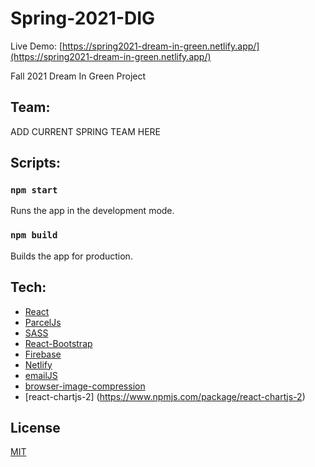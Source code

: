 # Spring-2021-DIG
 Live Demo: [https://spring2021-dream-in-green.netlify.app/](https://spring2021-dream-in-green.netlify.app/)

Fall 2021 Dream In Green Project

## Team:
ADD CURRENT SPRING TEAM HERE

## Scripts:

### `npm start`
Runs the app in the development mode.
### `npm build`
Builds the app for production.

## Tech:
- [React](https://reactjs.org/)
- [ParcelJs](https://parceljs.org/)
- [SASS](https://sass-lang.com/)
- [React-Bootstrap](https://react-bootstrap.github.io/)
- [Firebase](https://firebase.google.com/)
- [Netlify](https://www.netlify.com/)
- [emailJS](https://www.emailjs.com/)
- [browser-image-compression](https://www.npmjs.com/package/browser-image-compression)
- [react-chartjs-2] (https://www.npmjs.com/package/react-chartjs-2)
## License
[MIT](https://choosealicense.com/licenses/mit/)
